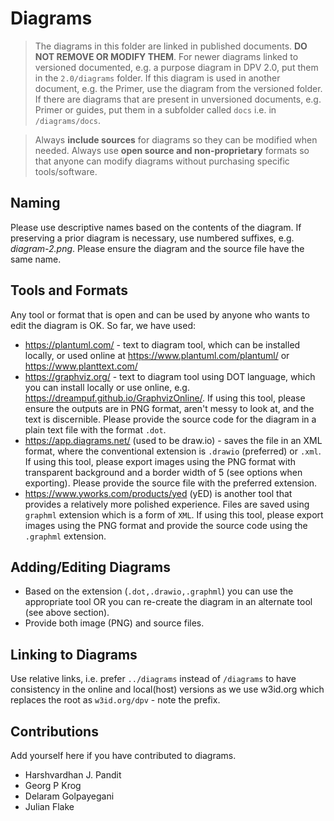 # Diagrams

> The diagrams in this folder are linked in published documents. **DO NOT REMOVE OR MODIFY THEM**. For newer diagrams linked to versioned documented, e.g. a purpose diagram in DPV 2.0, put them in the `2.0/diagrams` folder. If this diagram is used in another document, e.g. the Primer, use the diagram from the versioned folder. If there are diagrams that are present in unversioned documents, e.g. Primer or guides, put them in a subfolder called `docs` i.e. in `/diagrams/docs`.

> Always **include sources** for diagrams so they can be modified when needed. Always use **open source and non-proprietary** formats so that anyone can modify diagrams without purchasing specific tools/software.


## Naming

Please use descriptive names based on the contents of the diagram. If preserving
a prior diagram is necessary, use numbered suffixes, e.g. _diagram-2.png_. Please
ensure the diagram and the source file have the same name.

## Tools and Formats

Any tool or format that is open and can be used by anyone who wants to edit
the diagram is OK. So far, we have used:

- https://plantuml.com/ - text to diagram tool, which can be installed locally, or used online at https://www.plantuml.com/plantuml/ or https://www.planttext.com/
- https://graphviz.org/ - text to diagram tool using DOT language, which you
can install locally or use online, e.g. https://dreampuf.github.io/GraphvizOnline/.
If using this tool, please ensure the outputs are in PNG format, aren't messy
to look at, and the text is discernible. Please provide the source code for the
diagram in a plain text file with the format `.dot`.
- https://app.diagrams.net/ (used to be draw.io) - saves the file in an XML format,
where the conventional extension is `.drawio` (preferred) or `.xml`. If using
this tool, please export images using the PNG format with transparent background
and a border width of 5 (see options when exporting). Please provide the source
file with the preferred extension.
- https://www.yworks.com/products/yed (yED) is another tool that provides a 
relatively more polished experience. Files are saved using `graphml` extension
which is a form of `XML`. If using this tool, please export images using the PNG
format and provide the source code using the `.graphml` extension.

## Adding/Editing Diagrams

- Based on the extension (`.dot,.drawio,.graphml`) you can use the appropriate
tool OR you can re-create the diagram in an alternate tool (see above section).
- Provide both image (PNG) and source files.

## Linking to Diagrams

Use relative links, i.e. prefer `../diagrams` instead of `/diagrams` to have
consistency in the online and local(host) versions as we use w3id.org which 
replaces the root as `w3id.org/dpv` - note the prefix.

## Contributions

Add yourself here if you have contributed to diagrams.

- Harshvardhan J. Pandit
- Georg P Krog
- Delaram Golpayegani
- Julian Flake